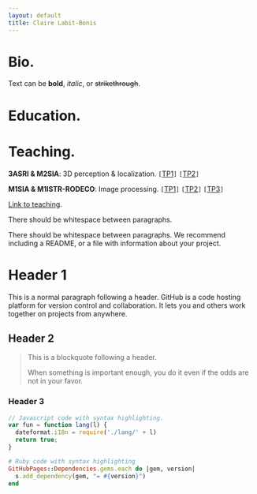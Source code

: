 ```yaml
---
layout: default
title: Claire Labit-Bonis
---
```


# Bio.

Text can be **bold**, _italic_, or ~~strikethrough~~.

# Education.

# Teaching.

**3ASRI & M2SIA**: 3D perception & localization. `[`[TP1](teaching)`]` `[`[TP2](teaching)`]`

**M1SIA & M1ISTR-RODECO**: Image processing. `[`[TP1](teaching)`]` `[`[TP2](teaching)`]` `[`[TP3](teaching)`]`


[Link to teaching](teaching).

There should be whitespace between paragraphs.

There should be whitespace between paragraphs. We recommend including a README, or a file with information about your project.

# [](#header-1)Header 1

This is a normal paragraph following a header. GitHub is a code hosting platform for version control and collaboration. It lets you and others work together on projects from anywhere.

## [](#header-2)Header 2

> This is a blockquote following a header.
>
> When something is important enough, you do it even if the odds are not in your favor.

### [](#header-3)Header 3

```js
// Javascript code with syntax highlighting.
var fun = function lang(l) {
  dateformat.i18n = require('./lang/' + l)
  return true;
}
```

```ruby
# Ruby code with syntax highlighting
GitHubPages::Dependencies.gems.each do |gem, version|
  s.add_dependency(gem, "= #{version}")
end
```